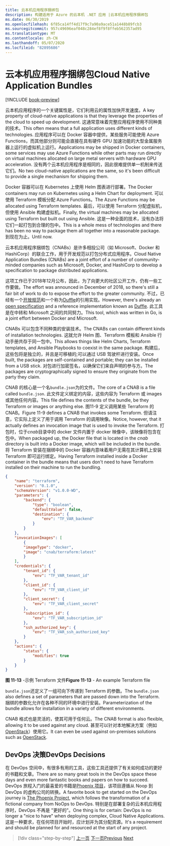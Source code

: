 ```yaml
---
title: 云本机应用程序捆绑包
description: 构建适用于 Azure 的云本机 .NET 应用 |云本机应用程序捆绑包
ms.date: 06/30/2019
ms.openlocfilehash: 6f85ca14ff4d17f9c7a90a9ace51a1448b89fcb3
ms.sourcegitcommit: 957c49696eaf048c284ef8f9f8ffeb562357ad95
ms.translationtype: MT
ms.contentlocale: zh-CN
ms.lasthandoff: 05/07/2020
ms.locfileid: "82895686"
---
```

# <a name="cloud-native-application-bundles"></a><span data-ttu-id="b0446-103">云本机应用程序捆绑包</span><span class="sxs-lookup"><span data-stu-id="b0446-103">Cloud Native Application Bundles</span></span>

[!INCLUDE [book-preview](../../../includes/book-preview.md)]

<span data-ttu-id="b0446-104">云本机应用程序的一个关键属性是，它们利用云的属性加快开发速度。</span><span class="sxs-lookup"><span data-stu-id="b0446-104">A key property of cloud-native applications is that they leverage the properties of the cloud to speed up development.</span></span> <span data-ttu-id="b0446-105">这通常意味着完整应用程序使用不同种类的技术。</span><span class="sxs-lookup"><span data-stu-id="b0446-105">This often means that a full application uses different kinds of technologies.</span></span> <span data-ttu-id="b0446-106">应用程序可以在 Docker 容器中提供，某些服务可能使用 Azure Functions，而其他部分则可能会直接在具有硬件 GPU 加速功能的大型金属服务器上运行的虚拟机上运行。</span><span class="sxs-lookup"><span data-stu-id="b0446-106">Applications may be shipped in Docker containers, some services may use Azure Functions while other parts may run directly on virtual machines allocated on large metal servers with hardware GPU acceleration.</span></span> <span data-ttu-id="b0446-107">没有两个云本机应用程序是相同的，因此很难提供单一机制来传送它们。</span><span class="sxs-lookup"><span data-stu-id="b0446-107">No two cloud-native applications are the same, so it's been difficult to provide a single mechanism for shipping them.</span></span>

<span data-ttu-id="b0446-108">Docker 容器可以在 Kubernetes 上使用 Helm 图表进行部署。</span><span class="sxs-lookup"><span data-stu-id="b0446-108">The Docker containers may run on Kubernetes using a Helm Chart for deployment.</span></span> <span data-ttu-id="b0446-109">可以使用 Terraform 模板分配 Azure Functions。</span><span class="sxs-lookup"><span data-stu-id="b0446-109">The Azure Functions may be allocated using Terraform templates.</span></span> <span data-ttu-id="b0446-110">最后，可以使用 Terraform 分配虚拟机，但使用 Ansible 构建虚拟机。</span><span class="sxs-lookup"><span data-stu-id="b0446-110">Finally, the virtual machines may be allocated using Terraform but built out using Ansible.</span></span> <span data-ttu-id="b0446-111">这是一种全面的技术，没有办法将它们一起打包到合理的包中。</span><span class="sxs-lookup"><span data-stu-id="b0446-111">This is a whole mess of technologies and there has been no way to package them all together into a reasonable package.</span></span> <span data-ttu-id="b0446-112">到现在为止。</span><span class="sxs-lookup"><span data-stu-id="b0446-112">Until now.</span></span>

<span data-ttu-id="b0446-113">云本机应用程序捆绑包（CNABs）是许多相投公司（如 Microsoft、Docker 和 HashiCorp）的联合工作，用于开发规范以打包分布式应用程序。</span><span class="sxs-lookup"><span data-stu-id="b0446-113">Cloud Native Application Bundles (CNABs) are a joint effort of a number of community-minded companies such as Microsoft, Docker, and HashiCorp to develop a specification to package distributed applications.</span></span>

<span data-ttu-id="b0446-114">这项工作已于2018年12月公布，因此，为了向更大的社区公开工作，仍有一些工作要做。</span><span class="sxs-lookup"><span data-stu-id="b0446-114">The effort was announced in December of 2018, so there's still a fair bit of work to do to expose the effort to the greater community.</span></span> <span data-ttu-id="b0446-115">不过，已经有一个[开放规范](https://github.com/deislabs/cnab-spec)和一个称为[Duffle](https://duffle.sh/)的引用实现。</span><span class="sxs-lookup"><span data-stu-id="b0446-115">However, there's already an [open specification](https://github.com/deislabs/cnab-spec) and a reference implementation known as [Duffle](https://duffle.sh/).</span></span> <span data-ttu-id="b0446-116">此工具是在中转和 Microsoft 之间的共同努力。</span><span class="sxs-lookup"><span data-stu-id="b0446-116">This tool, which was written in Go, is a joint effort between Docker and Microsoft.</span></span>

<span data-ttu-id="b0446-117">CNABs 可以包含不同种类的安装技术。</span><span class="sxs-lookup"><span data-stu-id="b0446-117">The CNABs can contain different kinds of installation technologies.</span></span> <span data-ttu-id="b0446-118">这就允许 Helm 图、Terraform 模板和 Ansible 行动手册共存于同一包中。</span><span class="sxs-lookup"><span data-stu-id="b0446-118">This allows things like Helm Charts, Terraform templates, and Ansible Playbooks to coexist in the same package.</span></span> <span data-ttu-id="b0446-119">构建后，这些包将是独立的，并且是可移植的;可以通过 USB 驾驶杆进行安装。</span><span class="sxs-lookup"><span data-stu-id="b0446-119">Once built, the packages are self-contained and portable; they can be installed from a USB stick.</span></span>  <span data-ttu-id="b0446-120">对包进行加密签名，以确保它们来自声明的参与方。</span><span class="sxs-lookup"><span data-stu-id="b0446-120">The packages are cryptographically signed to ensure they originate from the party they claim.</span></span>

<span data-ttu-id="b0446-121">CNAB 的核心是一个名`bundle.json`为的文件。</span><span class="sxs-lookup"><span data-stu-id="b0446-121">The core of a CNAB is a file called `bundle.json`.</span></span> <span data-ttu-id="b0446-122">此文件定义绑定的内容，这些内容为 Terraform 或 images 或其他任何内容。</span><span class="sxs-lookup"><span data-stu-id="b0446-122">This file defines the contents of the bundle, be they Terraform or images or anything else.</span></span> <span data-ttu-id="b0446-123">图11-9 定义调用某些 Terraform 的 CNAB。</span><span class="sxs-lookup"><span data-stu-id="b0446-123">Figure 11-9 defines a CNAB that invokes some Terraform.</span></span> <span data-ttu-id="b0446-124">但请注意，它实际上定义了用于调用 Terraform 的调用映像。</span><span class="sxs-lookup"><span data-stu-id="b0446-124">Notice, however, that it actually defines an invocation image that is used to invoke the Terraform.</span></span> <span data-ttu-id="b0446-125">打包时，位于*cnab*目录中的 docker 文件内置于 docker 映像中，该映像将包含在包中。</span><span class="sxs-lookup"><span data-stu-id="b0446-125">When packaged up, the Docker file that is located in the *cnab* directory is built into a Docker image, which will be included in the bundle.</span></span> <span data-ttu-id="b0446-126">将 Terraform 安装在捆绑中的 Docker 容器内意味着用户无需在其计算机上安装 Terraform 即可运行绑定。</span><span class="sxs-lookup"><span data-stu-id="b0446-126">Having Terraform installed inside a Docker container in the bundle means that users don't need to have Terraform installed on their machine to run the bundling.</span></span>

```json
{
    "name": "terraform",
    "version": "0.1.0",
    "schemaVersion": "v1.0.0-WD",
    "parameters": {
        "backend": {
            "type": "boolean",
            "defaultValue": false,
            "destination": {
                "env": "TF_VAR_backend"
            }
        }
    },
    "invocationImages": [
        {
        "imageType": "docker",
        "image": "cnab/terraform:latest"
        }
    ],
    "credentials": {
        "tenant_id": {
            "env": "TF_VAR_tenant_id"
        },
        "client_id": {
            "env": "TF_VAR_client_id"
        },
        "client_secret": {
            "env": "TF_VAR_client_secret"
        },
        "subscription_id": {
            "env": "TF_VAR_subscription_id"
        },
        "ssh_authorized_key": {
            "env": "TF_VAR_ssh_authorized_key"
        }
    },
    "actions": {
        "status": {
            "modifies": true
        }
    }
}
```

<span data-ttu-id="b0446-127">**图 11-13** -示例 Terraform 文件</span><span class="sxs-lookup"><span data-stu-id="b0446-127">**Figure 11-13** - An example Terraform file</span></span>

<span data-ttu-id="b0446-128">`bundle.json`还定义了一组可向下传递到 Terraform 的参数。</span><span class="sxs-lookup"><span data-stu-id="b0446-128">The `bundle.json` also defines a set of parameters that are passed down into the Terraform.</span></span> <span data-ttu-id="b0446-129">捆绑的参数化允许在各种不同的环境中进行安装。</span><span class="sxs-lookup"><span data-stu-id="b0446-129">Parameterization of the bundle allows for installation in a variety of different environments.</span></span>

<span data-ttu-id="b0446-130">CNAB 格式也是灵活的，使其可用于任何云。</span><span class="sxs-lookup"><span data-stu-id="b0446-130">The CNAB format is also flexible, allowing it to be used against any cloud.</span></span> <span data-ttu-id="b0446-131">甚至可以针对本地解决方案（例如[OpenStack](https://www.openstack.org/)）使用它。</span><span class="sxs-lookup"><span data-stu-id="b0446-131">It can even be used against on-premises solutions such as [OpenStack](https://www.openstack.org/).</span></span>

## <a name="devops-decisions"></a><span data-ttu-id="b0446-132">DevOps 决策</span><span class="sxs-lookup"><span data-stu-id="b0446-132">DevOps Decisions</span></span>

<span data-ttu-id="b0446-133">在 DevOps 空间中，有很多有用的工具，这些工具还提供了有关如何成功的更好的书籍和文章。</span><span class="sxs-lookup"><span data-stu-id="b0446-133">There are so many great tools in the DevOps space these days and even more fantastic books and papers on how to succeed.</span></span> <span data-ttu-id="b0446-134">DevOps 旅程入门的最喜爱的书籍是[Phoenix 项目](https://www.oreilly.com/library/view/the-phoenix-project/9781457191350/)，该项目遵循从 Noop 到 DevOps 的虚构公司的转换。</span><span class="sxs-lookup"><span data-stu-id="b0446-134">A favorite book to get started on the DevOps journey is [The Phoenix Project](https://www.oreilly.com/library/view/the-phoenix-project/9781457191350/), which follows the transformation of a fictional company from NoOps to DevOps.</span></span> <span data-ttu-id="b0446-135">特别是在部署复杂的云本机应用程序时，DevOps 不再是 "更好的"。</span><span class="sxs-lookup"><span data-stu-id="b0446-135">One thing is for certain: DevOps is no longer a "nice to have" when deploying complex, Cloud Native Applications.</span></span> <span data-ttu-id="b0446-136">这是一种要求，在任何项目开始时，应计划并为其分配资源。</span><span class="sxs-lookup"><span data-stu-id="b0446-136">It's a requirement and should be planned for and resourced at the start of any project.</span></span>

>[!div class="step-by-step"]
><span data-ttu-id="b0446-137">[上一页](infrastructure-as-code.md)
>[下一页](summary.md)</span><span class="sxs-lookup"><span data-stu-id="b0446-137">[Previous](infrastructure-as-code.md)
[Next](summary.md)</span></span>

